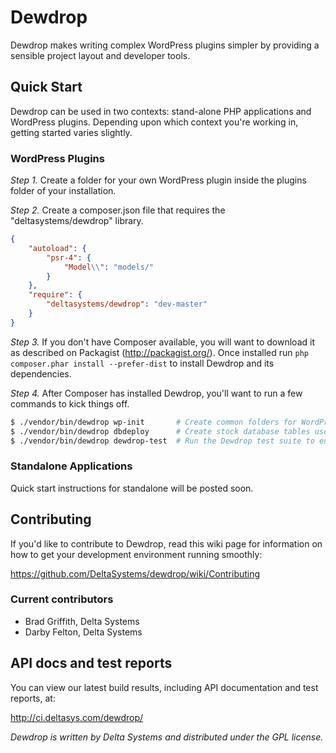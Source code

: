 Dewdrop
=======

Dewdrop makes writing complex WordPress plugins simpler by providing a 
sensible project layout and developer tools.


Quick Start
-----------

Dewdrop can be used in two contexts: stand-alone PHP applications and WordPress
plugins.  Depending upon which context you're working in, getting started varies
slightly.

### WordPress Plugins

*Step 1.* Create a folder for your own WordPress plugin inside the plugins folder of your installation.

*Step 2.* Create a composer.json file that requires the "deltasystems/dewdrop" library.  

```json
{
    "autoload": {
        "psr-4": {
            "Model\\": "models/"
        }
    },
    "require": {
        "deltasystems/dewdrop": "dev-master"
    }
}
```

*Step 3.* If you don't have Composer available, you will want to download it as described on Packagist (<http://packagist.org/>).  Once installed run `php composer.phar install --prefer-dist` to install Dewdrop and its dependencies.

*Step 4.* After Composer has installed Dewdrop, you'll want to run a few commands to kick things off.

```bash
$ ./vendor/bin/dewdrop wp-init       # Create common folders for WordPress plugins
$ ./vendor/bin/dewdrop dbdeploy      # Create stock database tables used by Dewdrop
$ ./vendor/bin/dewdrop dewdrop-test  # Run the Dewdrop test suite to ensure everything is working as expected
```

### Standalone Applications

Quick start instructions for standalone will be posted soon.

Contributing
------------

If you'd like to contribute to Dewdrop, read this wiki page for information on
how to get your development environment running smoothly:

<https://github.com/DeltaSystems/dewdrop/wiki/Contributing>

### Current contributors

* Brad Griffith, Delta Systems
* Darby Felton, Delta Systems


API docs and test reports
-------------------------

You can view our latest build results, including API documentation and test
reports, at:

<http://ci.deltasys.com/dewdrop/>

_Dewdrop is written by Delta Systems and distributed under the GPL license._
